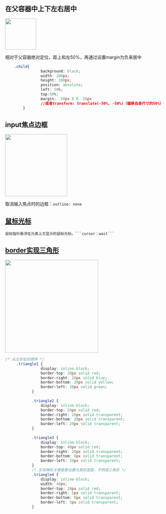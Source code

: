 ## 在父容器中上下左右居中

<img src='/articles/css/1.png' width=100px>

相对于父容器绝对定位，距上和左50%，再通过设置margin为负来居中
```css
	.child{
	            background: black;
	            width: 100px;
	            height: 100px;
	            position: absolute;
	            left: 50%;
	            top:50%;
	            margin: -50px 0 0 -50px
			    //或者transform: translate(-50%, -50%)（偏移自身尺寸的50%）
        }
```
## input焦点边框

<img src='/articles/css/2.png' width=200px>

取消输入焦点时的边框：```outline: none```

## [鼠标光标](https://developer.mozilla.org/zh-CN/docs/Web/CSS/cursor> )

	鼠标指针悬浮在元素上方显示的鼠标光标。```cursor：wait```

## [border实现三角形](https://www.cnblogs.com/youhong/p/6530575.html)
	
<img src='/articles/css/7.png' width=300px>

```css
/* 从左到右的顺序 */
	 .triangle1 {
	            display: inline-block;
	            border-top: 20px solid red;
	            border-right: 20px solid blue;
	            border-bottom: 20px solid yellow;
	            border-left: 20px solid green;
	        }
	 
	        .triangle2 {
	            display: inline-block;
	            border-top: 20px solid red;
	            border-right: 20px solid transparent;
	            border-bottom: 20px solid transparent;
	            border-left: 20px solid transparent;
	        }
	 
	        .triangle3 {
	            display: inline-block;
	            border-top: 40px solid red;
	            border-right: 20px solid transparent;
	            border-bottom: 0px solid transparent;
	            border-left: 20px solid transparent;
	        }
	        /* 实现梯形关键是要设置元素的宽度，不然成三角形 */
	        .triangle4 {
	            display: inline-block;
	            width: 40px;
	            border-top: 20px solid red;
	            border-right: 5px solid transparent;
	            border-bottom: 0px solid transparent;
	            border-left: 5px solid transparent;
	        }
```